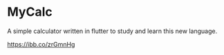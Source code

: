# MyCalc

A simple calculator written in flutter to study and learn this new language.

<img>https://ibb.co/zrGmnHg</img>
